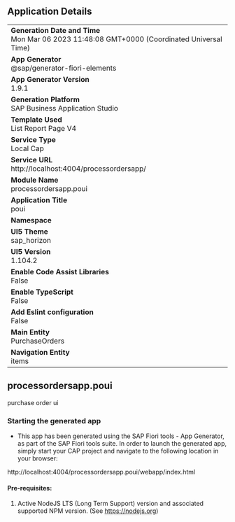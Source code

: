 ## Application Details
|               |
| ------------- |
|**Generation Date and Time**<br>Mon Mar 06 2023 11:48:08 GMT+0000 (Coordinated Universal Time)|
|**App Generator**<br>@sap/generator-fiori-elements|
|**App Generator Version**<br>1.9.1|
|**Generation Platform**<br>SAP Business Application Studio|
|**Template Used**<br>List Report Page V4|
|**Service Type**<br>Local Cap|
|**Service URL**<br>http://localhost:4004/processordersapp/
|**Module Name**<br>processordersapp.poui|
|**Application Title**<br>poui|
|**Namespace**<br>|
|**UI5 Theme**<br>sap_horizon|
|**UI5 Version**<br>1.104.2|
|**Enable Code Assist Libraries**<br>False|
|**Enable TypeScript**<br>False|
|**Add Eslint configuration**<br>False|
|**Main Entity**<br>PurchaseOrders|
|**Navigation Entity**<br>items|

## processordersapp.poui

purchase order ui

### Starting the generated app

-   This app has been generated using the SAP Fiori tools - App Generator, as part of the SAP Fiori tools suite.  In order to launch the generated app, simply start your CAP project and navigate to the following location in your browser:

http://localhost:4004/processordersapp.poui/webapp/index.html

#### Pre-requisites:

1. Active NodeJS LTS (Long Term Support) version and associated supported NPM version.  (See https://nodejs.org)


